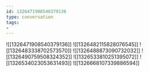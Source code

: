 ```yaml
---
id: 1326471908540379136
type: conversation
tags:
- 
---
```

![[1326471908540379136]]
![[1326482115828076545]]
![[1326483338702573570]]
![[1326488873090732032]]
![[1326490759508324352]]
![[1326533810251395072]]
![[1326534023053631493]]
![[1326668107339886594]]


